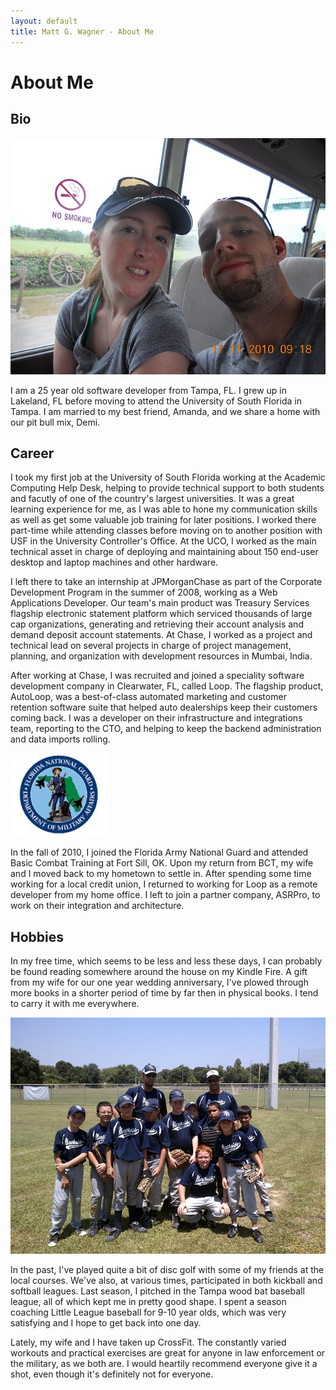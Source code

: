 ```yaml
---
layout: default
title: Matt G. Wagner - About Me
---
```


# About Me

## Bio

<img src="/_includes/Honeymoon.JPG" />

I am a 25 year old software developer from Tampa, FL. I grew up in Lakeland, FL before moving to attend the University of South Florida in Tampa. I am married to my best friend, Amanda, and we share a home with our pit bull mix, Demi.

## Career

I took my first job at the University of South Florida working at the Academic Computing Help Desk, helping to provide technical support to both students and facutly of one of the country's largest universities. It was a great learning experience for me, as I was able to hone my communication skills as well as get some valuable job training for later positions. I worked there part-time while attending classes before moving on to another position with USF in the University Controller's Office. At the UCO, I worked as the main technical asset in charge of deploying and maintaining about 150 end-user desktop and laptop machines and other hardware.

I left there to take an internship at JPMorganChase as part of the Corporate Development Program in the summer of 2008, working as a Web Applications Developer. Our team's main product was Treasury Services flagship electronic statement platform which serviced thousands of large cap organizations, generating and retrieving their account analysis and demand deposit account statements. At Chase, I worked as a project and technical lead on several projects in charge of project management, planning, and organization with development resources in Mumbai, India.

After working at Chase, I was recruited and joined a speciality software development company in Clearwater, FL, called Loop. The flagship product, AutoLoop, was a best-of-class automated marketing and customer retention software suite that helped auto dealerships keep their customers coming back. I was a developer on their infrastructure and integrations team, reporting to the CTO, and helping to keep the backend administration and data imports rolling.

<img src="/_includes/FLARNG.gif" />

In the fall of 2010, I joined the Florida Army National Guard and attended Basic Combat Training at Fort Sill, OK. Upon my return from BCT, my wife and I moved back to my hometown to settle in. After spending some time working for a local credit union, I returned to working for Loop as a remote developer from my home office. I left to join a partner company, ASRPro, to work on their integration and architecture.

## Hobbies

In my free time, which seems to be less and less these days, I can probably be found reading somewhere around the house on my Kindle Fire. A gift from my wife for our one year wedding anniversary, I've plowed through more books in a shorter period of time by far then in physical books. I tend to carry it with me everywhere. 

<img src="/_includes/LL.jpg" />

In the past, I've played quite a bit of disc golf with some of my friends at the local courses. We've also, at various times, participated in both kickball and softball leagues. Last season, I pitched in the Tampa wood bat baseball league, all of which kept me in pretty good shape. I spent a season coaching Little League baseball for 9-10 year olds, which was very satisfying and I hope to get back into one day.

Lately, my wife and I have taken up CrossFit. The constantly varied workouts and practical exercises are great for anyone in law enforcement or the military, as we both are. I would heartily recommend everyone give it a shot, even though it's definitely not for everyone.